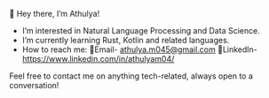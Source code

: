 👋 Hey there, I’m Athulya!

- I’m interested in Natural Language Processing and Data Science.
- I’m currently learning Rust, Kotlin and related languages. 
- How to reach me:
🔸Email- athulya.m045@gmail.com
🔸LinkedIn- https://www.linkedin.com/in/athulyam04/

Feel free to contact me on anything tech-related, always open to a conversation!


<!---
athulyam04/athulyam04 is a ✨ special ✨ repository because its `README.md` (this file) appears on your GitHub profile.
You can click the Preview link to take a look at your changes.
--->
